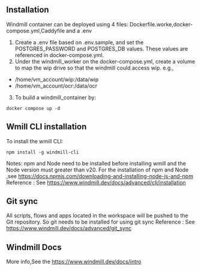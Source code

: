 ## Installation
Windmill container can be deployed using 4 files: Dockerfile.worke,docker-compose.yml,Caddyfile and a .env
1. Create a .env file based on .env.sample, and set the POSTGRES_PASSWORD and POSTGRES_DB values. These values are referenced in docker-compose.yml.
2. Under the windmill_worker on the docker-compose.yml, create a volume to map the wip drive so that the windmill could access wip. 
e.g.,
 - /home/vm_account/wip:/data/wip
 - /home/vm_account/ocr:/data/ocr
3. To build a windmill_container by:
```
docker compose up -d 
```
## Wmill CLI installation
To install the wmill CLI:
```
npm install -g windmill-cli
```
Notes: npm and Node need to be installed before installing wmill and the Node version must greater than v20.
For the installation of npm and Node ,see https://docs.npmjs.com/downloading-and-installing-node-js-and-npm
Reference : See https://www.windmill.dev/docs/advanced/cli/installation
## Git sync
All scripts, flows and apps located in the workspace will be pushed to the Git repository. So git needs to be installed for using git sync
Reference : See https://www.windmill.dev/docs/advanced/git_sync
## Windmill Docs
More info,See the https://www.windmill.dev/docs/intro


